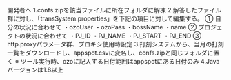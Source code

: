  開発者へ 
 1.confs.zipを該当ファイルに所在フォルダに解凍 
 2.解答したファイル群に対し、「transSystem.properties」を下記の項目に対して編集する。 
  ① 自分の状況に合わせて ・ozoUser ・ozoPass ・bossName ・name 
  ② プロジェクトの状況に合わせて ・PJ_ID ・PJ_NAME ・PJ_START ・PJ_END 
  ③ http.proxyパラメータ群、プロキシ使用時設定 
 3.打刻システムから、当月の打刻一覧をダウンロードし、appspot.csvに変名し、confs.zipと同じフォルダに置く 
  ※ ツール実行時、ozoに記入する日付範囲はappspotにある日付のみ 
 4.Javaバージョンは1.8以上
